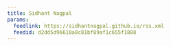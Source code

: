 ```yaml
---
title: Sidhant Nagpal
params:
  feedlink: https://sidhantnagpal.github.io/rss.xml
  feedid: d2dd5d96610a8c81bf89af1c655f1888
---
```

